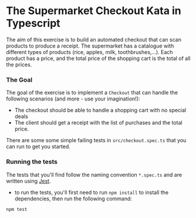# The Supermarket Checkout Kata in Typescript

The aim of this exercise is to build an automated checkout that can scan products to produce a receipt. The supermarket has a catalogue with different types of products (rice, apples, milk, toothbrushes,...).
Each product has a price, and the total price of the shopping cart is the total of all the prices.

### The Goal

The goal of the exercise is to implement a `Checkout` that can handle the following scenarios (and more - use your imagination!):

- The checkout should be able to handle a shopping cart with no special deals
- The client should get a receipt with the list of purchases and the total price.

There are some some simple failing tests in `src/checkout.spec.ts` that you can run to get you started.

### Running the tests

The tests that you'll find follow the naming convention `*.spec.ts` and are written using [Jest](https://jestjs.io/).

- to run the tests, you'll first need to run `npm install` to install the dependencies, then run the following command:

```
npm test
```
